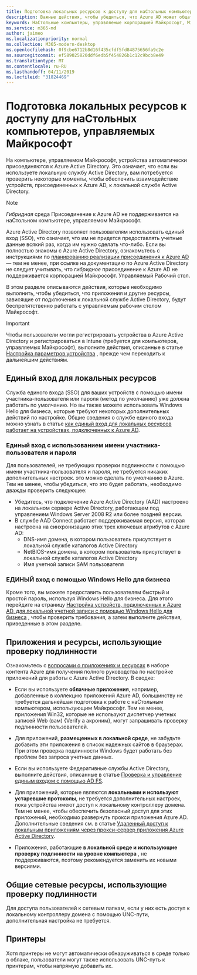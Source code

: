 ```yaml
---
title: Подготовка локальных ресурсов к доступу для наСтольных компьютеров, управляемых Майкрософт
description: Важные действия, чтобы убедиться, что Azure AD может общаться с локальной службой AD, чтобы обеспечить проверку подлинности
keywords: НаСтольные компьютеры, управляемые корпорацией Майкрософт, Microsoft 365, служба, документация
ms.service: m365-md
author: jaimeo
ms.localizationpriority: normal
ms.collection: M365-modern-desktop
ms.openlocfilehash: 0f9cbe6712b8d16f435cfdf5fd84875656fa9c2e
ms.sourcegitcommit: ef589025820ddf6edb5f454826b1c12c9bcb8e49
ms.translationtype: MT
ms.contentlocale: ru-RU
ms.lasthandoff: 04/11/2019
ms.locfileid: "31824469"
---
```

#  <a name="prepare-on-premises-resources-access-for-microsoft-managed-desktop"></a>Подготовка локальных ресурсов к доступу для наСтольных компьютеров, управляемых Майкрософт

На компьютере, управляемом Майкрософт, устройства автоматически присоединяются к Azure Active Directory. Это означает, что если вы используете локальную службу Active Directory, вам потребуется проверить некоторые моменты, чтобы обеспечить взаимодействие устройств, присоединенных к Azure AD, к локальной службе Active Directory. 

> [!NOTE]  
> *Гибридная* среда Присоединение к Azure AD не поддерживается на наСтольном компьютере, управляемом Майкрософт.

Azure Active Directory позволяет пользователям использовать единый вход (SSO), что означает, что им не придется предоставлять учетные данные всякий раз, когда им нужно сделать что-либо. Если вы полностью знакомы с Azure Active Directory, ознакомьтесь с инструкциями по [планированию реализации присоединения к Azure AD](https://docs.microsoft.com/azure/active-directory/devices/azureadjoin-plan)— тем не менее, при ссылке на документацию по Azure Active Directory не следует учитывать, что *гибридное* присоединение к Azure AD не поддерживается корпорацией Майкрософт. Управляемый Рабочий стол.


В этом разделе описываются действия, которые необходимо выполнить, чтобы убедиться, что приложения и другие ресурсы, зависящие от подключения к локальной службе Active Directory, будут беспрепятственно работать с управляемым рабочим столом Майкрософт.


> [!IMPORTANT]  
> Чтобы пользователи могли регистрировать устройства в Azure Active Directory и регистрироваться в Intune (требуется для компьютеров, управляемых Майкрософт), выполните действия, описанные в статье [Настройка параметров устройства](https://docs.microsoft.com/azure/active-directory/devices/azureadjoin-plan#configure-your-device-settings) , прежде чем переходить к дальнейшим действиям.


## <a name="single-sign-on-for-on-premises-resources"></a>Единый вход для локальных ресурсов

Служба единого входа (SSO) для ваших устройств с помощью имени участника-пользователя или пароля (метод по умолчанию) уже должна работать по умолчанию. Но вы также можете использовать Windows Hello для бизнеса, которые требуют некоторых дополнительных действий по настройке. Общие сведения о службе единого входа можно узнать в статье [как единый вход для локальных ресурсов работает на устройствах, подключенных к Azure AD](https://docs.microsoft.com/azure/active-directory/devices/azuread-join-sso#how-it-works).


### <a name="single-sign-on-by-using-upn-and-passwords"></a>Единый вход с использованием имени участника-пользователя и пароля

Для пользователей, не требующих проверки подлинности с помощью имени участника-пользователя и пароля, не требуется никаких дополнительных настроек. это можно сделать по умолчанию в Azure. Тем не менее, чтобы убедиться, что это будет работать, необходимо дважды проверить следующее:

- Убедитесь, что подключение Azure Active Directory (AAD) настроено на локальном сервере Active Directory, работающем под управлением Windows Server 2008 R2 или более поздней версии.
- В службе AAD Connect работает поддерживаемая версия, которая настроена на синхронизацию этих трех ключевых атрибутов с Azure AD: 
    - DNS-имя домена, в котором пользователь присутствует в локальной службе каталогов Active Directory
    - NetBIOS-имя домена, в котором пользователь присутствует в локальной службе каталогов Active Directory
    - Имя учетной записи SAM пользователя


### <a name="sso-by-using-windows-hello-for-business"></a>ЕДИНЫЙ вход с помощью Windows Hello для бизнеса

Кроме того, вы можете предоставить пользователям быстрый и простой пароль, используя Windows Hello для бизнеса. Для этого перейдите на страницу [Настройка устройств, подключенных к Azure AD, для локальной учетной записи с помощью Windows Hello для бизнеса](https://docs.microsoft.com/windows/security/identity-protection/hello-for-business/hello-hybrid-aadj-sso-base) , чтобы проверить требования, а затем выполните действия, приведенные в этом разделе.


## <a name="apps-and-resources-that-use-authentication"></a>Приложения и ресурсы, использующие проверку подлинности

Ознакомьтесь с [вопросами о приложениях и ресурсах](https://docs.microsoft.com/azure/active-directory/devices/azureadjoin-plan#understand-considerations-for-applications-and-resources) в наборе контента Azure для получения полного руководства по настройке приложений для работы с Azure Active Directory. В сводке:


- Если вы используете **облачные приложения**, например, добавленные в коллекцию приложений Azure AD, большинству не требуется дальнейшая подготовка к работе с наСтольным компьютером, использующим Майкрософт. Тем не менее, приложения Win32, которые не используют диспетчер учетных записей Web (вам) {Verify a акроним}, могут запрашивать проверку подлинности пользователей.

- Для приложений, **размещенных в локальной среде**, не забудьте добавить эти приложения в список надежных сайтов в браузерах. При этом проверка подлинности Windows будет работать без проблем без запроса учетных данных.

- Если вы используете Федеративные службы Active Directory, выполните действия, описанные в статье [Проверка и управление единым входом с помощью AD FS](https://docs.microsoft.com/previous-versions/azure/azure-services/jj151809(v=azure.100)). 

- Для приложений, которые являются **локальными и используют устаревшие протоколы**, не требуется дополнительных настроек, пока устройства имеют доступ к локальному контроллеру домена. Тем не менее, чтобы обеспечить безопасный доступ для этих приложений, необходимо развернуть прокси приложения Azure AD. Дополнительные сведения см. в статье [Удаленный доступ к локальным приложениям через прокси-сервер приложения Azure Active Directory](https://docs.microsoft.com/azure/active-directory/manage-apps/application-proxy).

- Приложения, работающие **в локальной среде и использующие проверку подлинности на уровне компьютера** , не поддерживаются, поэтому рекомендуется заменить их новыми версиями.

## <a name="network-shares-that-use-authentication"></a>Общие сетевые ресурсы, использующие проверку подлинности

Для доступа пользователей к сетевым папкам, если у них есть доступ к локальному контроллеру домена с помощью UNC-пути, дополнительная настройка не требуется.

## <a name="printers"></a>Принтеры

Хотя принтеры не могут автоматически обнаруживаться в среде только в облаке, пользователи могут также использовать UNC-путь к принтерам, чтобы напрямую добавить их.

<!--add fuller material on printers when available-->